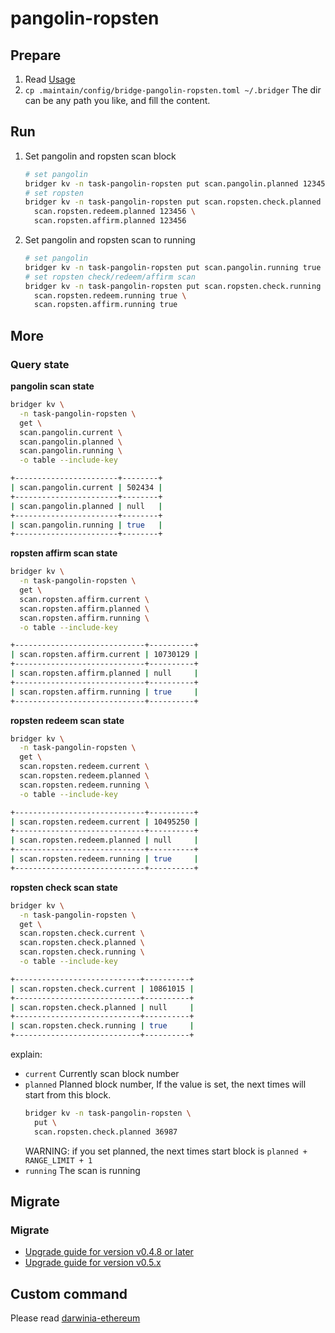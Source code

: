 pangolin-ropsten
===

## Prepare

1. Read [Usage](../../../docs/Useage.md)
2. `cp .maintain/config/bridge-pangolin-ropsten.toml ~/.bridger`
   The dir can be any path you like, and fill the content.

## Run

1. Set pangolin and ropsten scan block

   ```bash
   # set pangolin
   bridger kv -n task-pangolin-ropsten put scan.pangolin.planned 123456
   # set ropsten
   bridger kv -n task-pangolin-ropsten put scan.ropsten.check.planned 123456 \
     scan.ropsten.redeem.planned 123456 \
     scan.ropsten.affirm.planned 123456
   ```

2. Set pangolin and ropsten scan to running

   ```bash
   # set pangolin
   bridger kv -n task-pangolin-ropsten put scan.pangolin.running true
   # set ropsten check/redeem/affirm scan
   bridger kv -n task-pangolin-ropsten put scan.ropsten.check.running true \
     scan.ropsten.redeem.running true \
     scan.ropsten.affirm.running true
   ```

## More

### Query state

**pangolin scan state**

```bash
bridger kv \
  -n task-pangolin-ropsten \
  get \
  scan.pangolin.current \
  scan.pangolin.planned \
  scan.pangolin.running \
  -o table --include-key

+-----------------------+--------+
| scan.pangolin.current | 502434 |
+-----------------------+--------+
| scan.pangolin.planned | null   |
+-----------------------+--------+
| scan.pangolin.running | true   |
+-----------------------+--------+
```

**ropsten affirm scan state**

```bash
bridger kv \
  -n task-pangolin-ropsten \
  get \
  scan.ropsten.affirm.current \
  scan.ropsten.affirm.planned \
  scan.ropsten.affirm.running \
  -o table --include-key

+-----------------------------+----------+
| scan.ropsten.affirm.current | 10730129 |
+-----------------------------+----------+
| scan.ropsten.affirm.planned | null     |
+-----------------------------+----------+
| scan.ropsten.affirm.running | true     |
+-----------------------------+----------+
```

**ropsten redeem scan state**

```bash
bridger kv \
  -n task-pangolin-ropsten \
  get \
  scan.ropsten.redeem.current \
  scan.ropsten.redeem.planned \
  scan.ropsten.redeem.running \
  -o table --include-key

+-----------------------------+----------+
| scan.ropsten.redeem.current | 10495250 |
+-----------------------------+----------+
| scan.ropsten.redeem.planned | null     |
+-----------------------------+----------+
| scan.ropsten.redeem.running | true     |
+-----------------------------+----------+
```

**ropsten check scan state**

```bash
bridger kv \
  -n task-pangolin-ropsten \
  get \
  scan.ropsten.check.current \
  scan.ropsten.check.planned \
  scan.ropsten.check.running \
  -o table --include-key

+----------------------------+----------+
| scan.ropsten.check.current | 10861015 |
+----------------------------+----------+
| scan.ropsten.check.planned | null     |
+----------------------------+----------+
| scan.ropsten.check.running | true     |
+----------------------------+----------+
```

explain:

- `current`
  Currently scan block number
- `planned`
  Planned block number, If the value is set, the next times will start from this block.
  ```bash
  bridger kv -n task-pangolin-ropsten \
    put \
    scan.ropsten.check.planned 36987
  ```
  WARNING: if you set planned, the next times start block is `planned + RANGE_LIMIT + 1`
- `running`
  The scan is running


## Migrate

### Migrate

- [Upgrade guide for version v0.4.8 or later](https://github.com/darwinia-network/bridger/issues/315)
- [Upgrade guide for version v0.5.x](https://github.com/darwinia-network/bridger/issues/390)


## Custom command

Please read [darwinia-ethereum](../../darwinia-ethereum/docs/Guide.md#custom_command)
